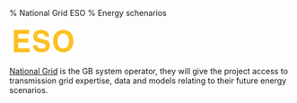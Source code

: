 % National Grid ESO
% Energy schenarios

![National Grid ESO](eso.svg)

[National Grid](https://www.nationalgrideso.com/) is the GB system operator, they will give the project access to transmission grid expertise, data and models relating to their future energy scenarios.
